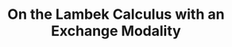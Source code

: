 ---
title: "On the Lambek Calculus with an Exchange Modality"
year: 2018
pos: 13
venue: "2018 Joint Workshop on Linearity & TLLA: The 5th Workshop on Linearity and the 2nd Workshop on Trends in Linear Logic and Applications"
slides-pdf: includes/talks/LINEARITY-TLLA-2018.pdf
---